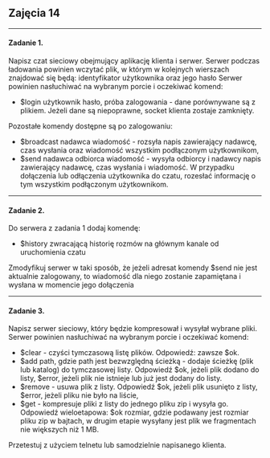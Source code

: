 ## Zajęcia 14

---

#### Zadanie 1.
Napisz czat sieciowy obejmujący aplikację klienta i serwer. Serwer podczas ładowania powinien wczytać plik, w którym w kolejnych wierszach znajdować się będą: identyfikator użytkownika oraz jego hasło
Serwer powinien nasłuchiwać na wybranym porcie i oczekiwać komend:

- $login użytkownik hasło, próba zalogowania - dane porównywane są z plikiem. Jeżeli dane są niepoprawne, socket klienta zostaje zamknięty.

Pozostałe komendy dostępne są po zalogowaniu:

- $broadcast nadawca wiadomość - rozsyła napis zawierający nadawcę, czas wysłania oraz wiadomość wszystkim podłączonym użytkownikom,
- $send nadawca odbiorca wiadomość - wysyła odbiorcy i nadawcy napis zawierający nadawcę, czas wysłania i wiadomość.
W przypadku dołączenia lub odłączenia użytkownika do czatu, rozesłać informację o tym wszystkim podłączonym użytkownikom.

---

#### Zadanie 2.
Do serwera z zadania 1 dodaj komendę:

- $history zwracającą historię rozmów na głównym kanale od uruchomienia czatu

Zmodyfikuj serwer w taki sposób, że jeżeli adresat komendy $send nie jest aktualnie zalogowany, to wiadomość dla niego zostanie zapamiętana i wysłana w momencie jego dołączenia

---

#### Zadanie 3.
Napisz serwer sieciowy, który będzie kompresował i wysyłał wybrane pliki. Serwer powinien nasłuchiwać na wybranym porcie i oczekiwać komend:

- $clear - czyści tymczasową listę plików. Odpowiedź: zawsze $ok.
- $add path, gdzie path jest bezwzględną ścieżką - dodaje ścieżkę (plik lub katalog) do tymczasowej listy. Odpowiedź $ok, jeżeli plik dodano do listy, $error, jeżeli plik nie istnieje lub już jest dodany do listy.
- $remove - usuwa plik z listy. Odpowiedź $ok, jeżeli plik usunięto z listy, $error, jeżeli pliku nie było na liście,
- $get - kompresuje pliki z listy do jednego pliku zip i wysyła go. Odpowiedź wieloetapowa: $ok rozmiar, gdzie podawany jest rozmiar pliku zip w bajtach, w drugim etapie wysyłany jest plik we fragmentach nie większych niż 1 MB.

Przetestuj z użyciem telnetu lub samodzielnie napisanego klienta.
